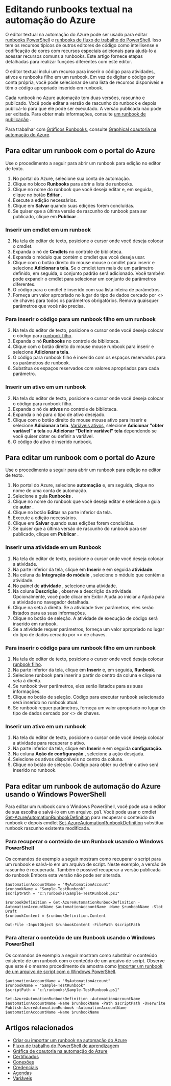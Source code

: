 <properties 
    pageTitle="Editando runbooks textual na automação do Azure"
    description="Este artigo fornece procedimentos diferentes para trabalhar com o PowerShell e ao fluxo de trabalho do PowerShell runbooks na automação do Azure usando o editor de texto."
    services="automation"
    documentationCenter=""
    authors="mgoedtel"
    manager="stevenka"
    editor="tysonn" />
<tags 
    ms.service="automation"
    ms.devlang="na"
    ms.topic="article"
    ms.tgt_pltfrm="na"
    ms.workload="infrastructure-services"
    ms.date="02/23/2016"
    ms.author="magoedte;bwren" />

# <a name="editing-textual-runbooks-in-azure-automation"></a>Editando runbooks textual na automação do Azure

O editor textual na automação do Azure pode ser usado para editar [runbooks PowerShell](automation-runbook-types.md#powershell-runbooks) e [runbooks de fluxo de trabalho do PowerShell](automation-runbook-types.md#powershell-workflow-runbooks). Isso tem os recursos típicos de outros editores de código como intellisense e codificação de cores com recursos especiais adicionais para ajudá-lo a acessar recursos comuns a runbooks.  Este artigo fornece etapas detalhadas para realizar funções diferentes com este editor.

O editor textual inclui um recurso para inserir o código para atividades, ativos e runbooks filho em um runbook. Em vez de digitar o código por conta própria, você pode selecionar de uma lista de recursos disponíveis e têm o código apropriado inserido em runbook.

Cada runbook no Azure automação tem duas versões, rascunho e publicado. Você pode editar a versão de rascunho do runbook e depois publicá-lo para que ele pode ser executado. A versão publicada não pode ser editada. Para obter mais informações, consulte [um runbook de publicação](automation-creating-importing-runbook.md#publishing-a-runbook) .

Para trabalhar com [Gráficos Runbooks](automation-runbook-types.md#graphical-runbooks), consulte [Graphical coautoria na automação do Azure](automation-graphical-authoring-intro.md).

## <a name="to-edit-a-runbook-with-the-azure-portal"></a>Para editar um runbook com o portal do Azure

Use o procedimento a seguir para abrir um runbook para edição no editor de texto.

1. No portal do Azure, selecione sua conta de automação.
2. Clique no bloco **Runbooks** para abrir a lista de runbooks.
3. Clique no nome do runbook que você deseja editar e, em seguida, clique no botão **Editar** .
6. Execute a edição necessários.
7. Clique em **Salvar** quando suas edições forem concluídas.
8. Se quiser que a última versão de rascunho do runbook para ser publicado, clique em **Publicar** .

### <a name="to-insert-a-cmdlet-into-a-runbook"></a>Inserir um cmdlet em um runbook

2. Na tela do editor de texto, posicione o cursor onde você deseja colocar o cmdlet.
3. Expanda o nó de **Cmdlets** no controle de biblioteca. 
3. Expanda o módulo que contém o cmdlet que você deseja usar.
4. Clique com o botão direito do mouse mouse o cmdlet para inserir e selecione **Adicionar a tela**.  Se o cmdlet tem mais de um parâmetro definido, em seguida, o conjunto padrão será adicionado.  Você também pode expandir o cmdlet para selecionar um conjunto de parâmetros diferentes.
4. O código para o cmdlet é inserido com sua lista inteira de parâmetros.
5. Forneça um valor apropriado no lugar do tipo de dados cercado por <> de chaves para todos os parâmetros obrigatórios.  Remova quaisquer parâmetros que você não precisa.

### <a name="to-insert-code-for-a-child-runbook-into-a-runbook"></a>Para inserir o código para um runbook filho em um runbook

2. Na tela do editor de texto, posicione o cursor onde você deseja colocar o código para [runbook filho](automation-child-runbooks.md).
3. Expanda o nó **Runbooks** no controle de biblioteca. 
3. Clique com o botão direito do mouse mouse runbook para inserir e selecione **Adicionar a tela**.
4. O código para runbook filho é inserido com os espaços reservados para os parâmetros de runbook.
5. Substitua os espaços reservados com valores apropriados para cada parâmetro.

### <a name="to-insert-an-asset-into-a-runbook"></a>Inserir um ativo em um runbook

2. Na tela do editor de texto, posicione o cursor onde você deseja colocar o código para runbook filho.
3. Expanda o nó de **ativos** no controle de biblioteca. 
4. Expanda o nó para o tipo de ativo desejado.
3. Clique com o botão direito do mouse mouse ativo para inserir e selecione **Adicionar a tela**.  [Variáveis ativos](automation-variables.md), selecione **Adicionar "obter variável" a tela** ou **Adicionar "Definir variável" tela** dependendo se você quiser obter ou definir a variável.
4. O código do ativo é inserido runbook.



## <a name="to-edit-a-runbook-with-the-azure-portal"></a>Para editar um runbook com o portal do Azure

Use o procedimento a seguir para abrir um runbook para edição no editor de texto.

1. No portal do Azure, selecione **automação** e, em seguida, clique no nome de uma conta de automação.
2. Selecione a guia **Runbooks** .
3. Clique no nome do runbook que você deseja editar e selecione a guia de **autor** .
5. Clique no botão **Editar** na parte inferior da tela.
6. Execute a edição necessários.
7. Clique em **Salvar** quando suas edições forem concluídas.
8. Se quiser que a última versão de rascunho do runbook para ser publicado, clique em **Publicar** .

### <a name="to-insert-an-activity-into-a-runbook"></a>Inserir uma atividade em um Runbook

1. Na tela do editor de texto, posicione o cursor onde você deseja colocar a atividade.
1. Na parte inferior da tela, clique em **Inserir** e em seguida **atividade**.
1. Na coluna da **Integração do módulo** , selecione o módulo que contém a atividade.
1. No painel de **atividade** , selecione uma atividade.
1. Na coluna **Descrição** , observe a descrição da atividade. Opcionalmente, você pode clicar em Exibir Ajuda ao iniciar a Ajuda para a atividade no navegador detalhada.
1. Clique na seta à direita.  Se a atividade tiver parâmetros, eles serão listados para as suas informações.
1. Clique no botão de seleção.  A atividade de execução de código será inserido em runbook.
1. Se a atividade requer parâmetros, forneça um valor apropriado no lugar do tipo de dados cercado por <> de chaves.

### <a name="to-insert-code-for-a-child-runbook-into-a-runbook"></a>Para inserir o código para um runbook filho em um runbook

1. Na tela do editor de texto, posicione o cursor onde você deseja colocar [runbook filho](automation-child-runbooks.md).
2. Na parte inferior da tela, clique em **Inserir** e, em seguida, **Runbook**.
3. Selecione runbook para inserir a partir do centro da coluna e clique na seta à direita.
4. Se runbook tiver parâmetros, eles serão listados para as suas informações.
5. Clique no botão de seleção.  Código para executar runbook selecionado será inserido no runbook atual.
7. Se runbook requer parâmetros, forneça um valor apropriado no lugar do tipo de dados cercado por <> de chaves.

### <a name="to-insert-an-asset-into-a-runbook"></a>Inserir um ativo em um runbook

1. Na tela do editor de texto, posicione o cursor onde você deseja colocar a atividade para recuperar o ativo.
1. Na parte inferior da tela, clique em **Inserir** e em seguida **configuração**.
1. Na coluna **Ação de configuração** , selecione a ação desejada.
1. Selecione os ativos disponíveis no centro da coluna.
1. Clique no botão de seleção.  Código para obter ou definir o ativo será inserido no runbook.



## <a name="to-edit-an-azure-automation-runbook-using-windows-powershell"></a>Para editar um runbook de automação do Azure usando o Windows PowerShell

Para editar um runbook com o Windows PowerShell, você pode usa o editor de sua escolha e salvá-lo em um arquivo. ps1. Você pode usar o cmdlet [Get-AzureAutomationRunbookDefinition](http://aka.ms/runbookauthor/cmdlet/getazurerunbookdefinition) para recuperar o conteúdo da runbook e depois cmdlet [Set-AzureAutomationRunbookDefinition](http://aka.ms/runbookauthor/cmdlet/setazurerunbookdefinition) substitua runbook rascunho existente modificada.

### <a name="to-retrieve-the-contents-of-a-runbook-using-windows-powershell"></a>Para recuperar o conteúdo de um Runbook usando o Windows PowerShell

Os comandos de exemplo a seguir mostram como recuperar o script para um runbook e salvá-lo em um arquivo de script. Neste exemplo, a versão de rascunho é recuperada. Também é possível recuperar a versão publicada do runbook Embora esta versão não pode ser alterada.

    $automationAccountName = "MyAutomationAccount"
    $runbookName = "Sample-TestRunbook"
    $scriptPath = "c:\runbooks\Sample-TestRunbook.ps1"
    
    $runbookDefinition = Get-AzureAutomationRunbookDefinition -AutomationAccountName $automationAccountName -Name $runbookName -Slot Draft
    $runbookContent = $runbookDefinition.Content

    Out-File -InputObject $runbookContent -FilePath $scriptPath

### <a name="to-change-the-contents-of-a-runbook-using-windows-powershell"></a>Para alterar o conteúdo de um Runbook usando o Windows PowerShell

Os comandos de exemplo a seguir mostram como substituir o conteúdo existente de um runbook com o conteúdo de um arquivo de script. Observe que este é o mesmo procedimento de amostra como [Importar um runbook de um arquivo de script com o Windows PowerShell](../automation-creating-or-importing-a-runbook#ImportRunbookScriptPS).

    $automationAccountName = "MyAutomationAccount"
    $runbookName = "Sample-TestRunbook"
    $scriptPath = "c:\runbooks\Sample-TestRunbook.ps1"

    Set-AzureAutomationRunbookDefinition -AutomationAccountName $automationAccountName -Name $runbookName -Path $scriptPath -Overwrite
    Publish-AzureAutomationRunbook –AutomationAccountName $automationAccountName –Name $runbookName

## <a name="related-articles"></a>Artigos relacionados

- [Criar ou importar um runbook na automação do Azure](automation-creating-importing-runbook.md)
- [Fluxo de trabalho do PowerShell de aprendizagem](automation-powershell-workflow.md)
- [Gráfica de coautoria na automação do Azure](automation-graphical-authoring-intro.md)
- [Certificados](automation-certificates.md)
- [Conexões](automation-connections.md)
- [Credenciais](automation-credentials.md)
- [Agendas](automation-schedules.md)
- [Variáveis](automation-variables.md)